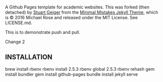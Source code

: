 A Github Pages template for academic websites. This was forked (then detached) by [Stuart Geiger](https://github.com/staeiou) from the [Minimal Mistakes Jekyll Theme](https://mmistakes.github.io/minimal-mistakes/), which is © 2016 Michael Rose and released under the MIT License. See LICENSE.md.

This is to demonstrate push and pull.

Change 2

## INSTALLATION
brew install rbenv
rbenv install 2.5.3
rbenv global 2.5.3
rbenv rehash
gem install bundler
gem install github-pages
bundle install
jekyll serve
